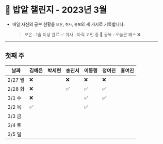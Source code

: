 # 🍚 밥알 챌린지 - 2023년 3월
- 매일 자신의 공부 현황을 `보온`, `취사`, `공복`의 세 가지로 기록합니다.
    
    > 보온 : 1솔 이상 완료 ✅
    취사 : 아직 고민 중 🤔
    공복 : 오늘은 패스 ❌
---

## 첫째 주

**날짜**|김예은|박세현|송진서|이동령|정여진|홍여진
---|---|---|---|---|---|---
2/27 월|❌ | |❌|❌|❌|
2/28 화|❌ | |✅|✅|✅|
3/1 수|❌ | | |✅|✅|
3/2 목|✅ | | |✅| |
3/3 금| | | | | |
3/4 토| | | | | |
3/5 일| | | | | |

